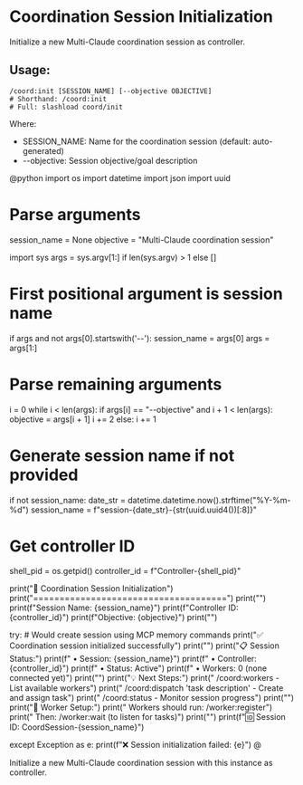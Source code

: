 # Coordination Session Initialization

Initialize a new Multi-Claude coordination session as controller.

## Usage:
```
/coord:init [SESSION_NAME] [--objective OBJECTIVE]
# Shorthand: /coord:init
# Full: slashload coord/init
```

Where:
- SESSION_NAME: Name for the coordination session (default: auto-generated)
- --objective: Session objective/goal description

@python
import os
import datetime
import json
import uuid

# Parse arguments
session_name = None
objective = "Multi-Claude coordination session"

import sys
args = sys.argv[1:] if len(sys.argv) > 1 else []

# First positional argument is session name
if args and not args[0].startswith('--'):
    session_name = args[0]
    args = args[1:]

# Parse remaining arguments
i = 0
while i < len(args):
    if args[i] == "--objective" and i + 1 < len(args):
        objective = args[i + 1]
        i += 2
    else:
        i += 1

# Generate session name if not provided
if not session_name:
    date_str = datetime.datetime.now().strftime("%Y-%m-%d")
    session_name = f"session-{date_str}-{str(uuid.uuid4())[:8]}"

# Get controller ID
shell_pid = os.getpid()
controller_id = f"Controller-{shell_pid}"

print("🎯 Coordination Session Initialization")
print("=====================================")
print("")
print(f"Session Name: {session_name}")
print(f"Controller ID: {controller_id}")
print(f"Objective: {objective}")
print("")

try:
    # Would create session using MCP memory commands
    print("✅ Coordination session initialized successfully")
    print("")
    print("📋 Session Status:")
    print(f"   • Session: {session_name}")
    print(f"   • Controller: {controller_id}")
    print(f"   • Status: Active")
    print(f"   • Workers: 0 (none connected yet)")
    print("")
    print("💡 Next Steps:")
    print("   /coord:workers - List available workers")
    print("   /coord:dispatch 'task description' - Create and assign task")
    print("   /coord:status - Monitor session progress")
    print("")
    print("🔗 Worker Setup:")
    print("   Workers should run: /worker:register")
    print("   Then: /worker:wait (to listen for tasks)")
    print("")
    print(f"🆔 Session ID: CoordSession-{session_name}")

except Exception as e:
    print(f"❌ Session initialization failed: {e}")
@

Initialize a new Multi-Claude coordination session with this instance as controller.